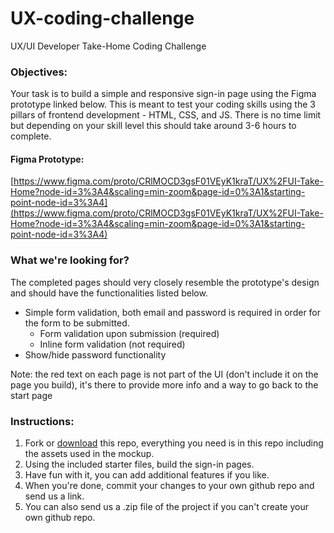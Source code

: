 # UX-coding-challenge

UX/UI Developer Take-Home Coding Challenge

### Objectives:

Your task is to build a simple and responsive sign-in page using the Figma prototype linked below. This is meant to test your coding skills using the 3 pillars of frontend development - HTML, CSS, and JS. There is no time limit but depending on your skill level this should take around 3-6 hours to complete.

#### Figma Prototype:

[https://www.figma.com/proto/CRlMOCD3gsF01VEyK1kraT/UX%2FUI-Take-Home?node-id=3%3A4&scaling=min-zoom&page-id=0%3A1&starting-point-node-id=3%3A4](https://www.figma.com/proto/CRlMOCD3gsF01VEyK1kraT/UX%2FUI-Take-Home?node-id=3%3A4&scaling=min-zoom&page-id=0%3A1&starting-point-node-id=3%3A4)

### What we're looking for?

The completed pages should very closely resemble the prototype's design and should have the functionalities listed below.

- Simple form validation, both email and password is required in order for the form to be submitted.
  - Form validation upon submission (required)
  - Inline form validation (not required)
- Show/hide password functionality

Note: the red text on each page is not part of the UI (don't include it on the page you build), it's there to provide more info and a way to go back to the start page

### Instructions:

1. Fork or [download](https://github.com/xtianares/UX-coding-challenge/archive/refs/heads/main.zip) this repo, everything you need is in this repo including the assets used in the mockup.
2. Using the included starter files, build the sign-in pages.
3. Have fun with it, you can add additional features if you like.
4. When you're done, commit your changes to your own github repo and send us a link.
5. You can also send us a .zip file of the project if you can't create your own github repo.
